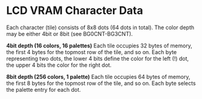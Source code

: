 # LCD VRAM Character Data


Each character (tile) consists of 8x8 dots (64 dots in total). The color
depth may be either 4bit or 8bit (see BG0CNT-BG3CNT).

**4bit depth (16 colors, 16 palettes)**
Each tile occupies 32 bytes of memory, the first 4 bytes for the topmost
row of the tile, and so on. Each byte representing two dots, the lower 4
bits define the color for the left (!) dot, the upper 4 bits the color
for the right dot.

**8bit depth (256 colors, 1 palette)**
Each tile occupies 64 bytes of memory, the first 8 bytes for the topmost
row of the tile, and so on. Each byte selects the palette entry for each
dot.



